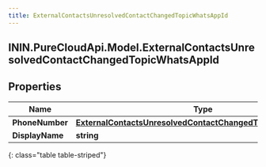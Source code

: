 ```yaml
---
title: ExternalContactsUnresolvedContactChangedTopicWhatsAppId
---
```

## ININ.PureCloudApi.Model.ExternalContactsUnresolvedContactChangedTopicWhatsAppId

## Properties

|Name | Type | Description | Notes|
|------------ | ------------- | ------------- | -------------|
| **PhoneNumber** | [**ExternalContactsUnresolvedContactChangedTopicPhoneNumber**](ExternalContactsUnresolvedContactChangedTopicPhoneNumber.html) |  | [optional] |
| **DisplayName** | **string** |  | [optional] |
{: class="table table-striped"}


